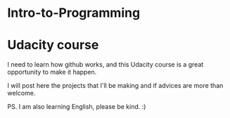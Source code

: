 # Intro-to-Programming
# Udacity course 

I need to learn how github works, and this Udacity course is a great opportunity to make it happen.

I will post here the projects that I'll be making and if advices are more than welcome.

PS. I am also learning English, please be kind. :)
